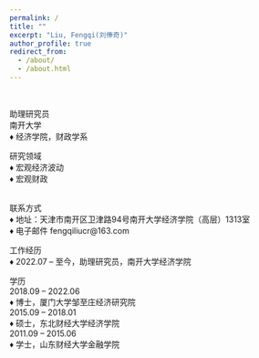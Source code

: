 ```yaml
---
permalink: /
title: ""
excerpt: "Liu, Fengqi(刘俸奇)"
author_profile: true
redirect_from: 
  - /about/
  - /about.html
---
```


<br/>

助理研究员 <br/>
南开大学 <br/>
♦ 经济学院，财政学系 <br/>

研究领域 <br/>
♦ 宏观经济波动<br/>
♦ 宏观财政 <br/>

<br/>
联系方式 <br/>
♦ 地址：天津市南开区卫津路94号南开大学经济学院（高层）1313室 <br/>
♦ 电子邮件 fengqiliucr@163.com <br/>

工作经历 <br/>
♦ 2022.07 – 至今，助理研究员，南开大学经济学院 <br/>

学历 <br/>
2018.09 – 2022.06<br/>
♦ 博士，厦门大学邹至庄经济研究院 <br/>
2015.09 – 2018.01<br/>
♦ 硕士，东北财经大学经济学院 <br/>
2011.09 – 2015.06<br/>
♦ 学士，山东财经大学金融学院 <br/>
